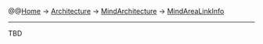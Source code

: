 @@[Home](Home.md) -> [Architecture](Architecture.md) -> [MindArchitecture](MindArchitecture.md) -> [MindAreaLinkInfo](MindAreaLinkInfo.md)



---


TBD